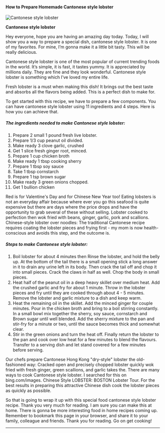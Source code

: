             

#### How to Prepare Homemade Cantonese style lobster

![Cantonese style lobster](https://img-global.cpcdn.com/recipes/5561414054838272/751x532cq70/cantonese-style-lobster-recipe-main-photo.jpg)

**Cantonese style lobster**

Hey everyone, hope you are having an amazing day today. Today, I will show you a way to prepare a special dish, cantonese style lobster. It is one of my favorites. For mine, I’m gonna make it a little bit tasty. This will be really delicious.

Cantonese style lobster is one of the most popular of current trending foods in the world. It’s simple, it is fast, it tastes yummy. It is appreciated by millions daily. They are fine and they look wonderful. Cantonese style lobster is something which I’ve loved my entire life.

Fresh lobster is a must when making this dish! It brings out the best taste and absorbs all the flavors being added. This is a perfect dish to make for.

To get started with this recipe, we have to prepare a few components. You can have cantonese style lobster using 11 ingredients and 4 steps. Here is how you can achieve that.

##### The ingredients needed to make Cantonese style lobster:

1.  Prepare 2 small 1 pound fresh live lobster.
2.  Prepare 1/3 cup peanut oil divided.
3.  Make ready 3 clove garlic, crushed
4.  Get 1 slice fresh ginger root, minced.
5.  Prepare 1 cup chicken broth
6.  Make ready 1 tbsp cooking sherry
7.  Prepare 1 tbsp soy sauce
8.  Take 1 tbsp cornstarch
9.  Prepare 1 tsp brown sugar
10.  Make ready 3 green onions chopped.
11.  Get 1 bullion chicken

Red is for Valentine's Day and for Chinese New Year too! Eating lobsters is not an everyday affair because where ever you go this seafood is quite expensive but there are days where the price drops and have the opportunity to grab several of these without selling. Lobster cooked to perfection then wok fried with beans, ginger, garlic, pork and scallions. Chinese-style lobster over noodles: The traditional Cantonese recipe requires coating the lobster pieces and frying first - my mom is now health-conscious and avoids this step, and the outcome is.

##### Steps to make Cantonese style lobster:

1.  Boil lobster for about 4 minutes then Rinse the lobster, and hold the belly up. At the bottom of the tail there is a small opening stick a long answer in it to drain any urine left in its body. Then crack the tail off and chop it into small pieces. Crack the claws in half as well. Chop the body in small pieces.
2.  Heat half of the peanut oil in a deep heavy skillet over medium heat. Add the crushed garlic and fry for about 1 minute. Throw in the lobster pieces and fry until they are cooked through about 4 - 5 minutes. Remove the lobster and garlic mixture to a dish and keep warm.
3.  Heat the remaining oil in the skillet. Add the minced ginger for couple minutes. Pour in the chicken broth and bring to a boil stirring constantly. In a small bowl mix together the sherry, soy sauce, cornstarch and Brown sugar until well blended. Add the sherry mixture to the pan and stir-fry for a minute or two, until the sauce becomes thick and somewhat clear.
4.  Stir in the green onions and turn the heat off. Finally return the lobster to the pan and cook over low heat for a few minutes to blend the flavours. Transfer to a serving dish and let stand covered for a few minutes before serving.

Our chefs prepare Cantonese Hong Kong "dry-style" lobster the old-fashioned way: Cracked open and precisely chopped lobster quickly wok fried with fresh ginger, green scallions, and garlic takes the. There are many ways to cook Cantonese style lobster. I searched for this on bing.com/images. Chinese Style LOBSTER: BOSTON Lobster Tour. For the best results in preparing this attractive Chinese dish cook the lobster pieces as quickly as possible.

So that is going to wrap it up with this special food cantonese style lobster recipe. Thank you very much for reading. I am sure you can make this at home. There is gonna be more interesting food in home recipes coming up. Remember to bookmark this page in your browser, and share it to your family, colleague and friends. Thank you for reading. Go on get cooking!

* * *